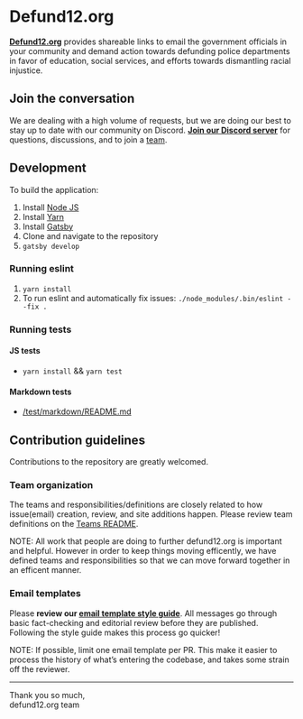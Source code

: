 # Defund12.org

[**Defund12.org**](https://defund12.org/) provides shareable links to email the government officials in your community and demand action towards defunding police departments in favor of education, social services, and efforts towards dismantling racial injustice.

## Join the conversation

We are dealing with a high volume of requests, but we are doing our best to stay up to date with our community on Discord. [**Join our Discord server**](https://discord.gg/VhGyXWa) for questions, discussions, and to join a [team](#team-organization).

## Development

To build the application:

1. Install [Node JS](https://nodejs.org/en/download/)
2. Install [Yarn](https://classic.yarnpkg.com/en/docs/install)
3. Install [Gatsby](https://www.gatsbyjs.org/docs/gatsby-cli/)
4. Clone and navigate to the repository
5. `gatsby develop`

### Running eslint

1. `yarn install`
2. To run eslint and automatically fix issues:
   `./node_modules/.bin/eslint --fix .`

### Running tests

#### JS tests

- `yarn install` && `yarn test`

#### Markdown tests

- [/test/markdown/README.md](./test/markdown/README.md)

## Contribution guidelines

Contributions to the repository are greatly welcomed.

### Team organization

The teams and responsibilities/definitions are closely related to how issue(email) creation, review, and site additions happen. Please review team definitions on the [Teams README](TEAMS.md).

NOTE: All work that people are doing to further defund12.org is important and helpful. However in order to keep things moving efficently, we have defined teams and responsibilities so that we can move forward together in an efficent manner.

### Email templates

Please **review our [email template style guide](EMAIL_TEMPLATE_STYLE_GUIDE.md)**. All messages go through basic fact-checking and editorial review before they are published. Following the style guide makes this process go quicker!

NOTE: If possible, limit one email template per PR. This make it easier to process the history of what’s entering the codebase, and takes some strain off the reviewer.

---

Thank you so much,\
defund12.org team
